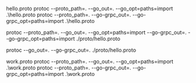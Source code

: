 hello.proto
protoc --proto_path=. --go_out=. --go_opt=paths=import .\hello.proto
protoc --proto_path=. --go-grpc_out=. --go-grpc_opt=paths=import .\hello.proto

protoc --proto_path=. --go_out=. --go_opt=paths=import --go-grpc_out=. --go-grpc_opt=paths=import ./proto/hello.proto

protoc --go_out=.  --go-grpc_out=. ./proto/hello.proto

work.proto
protoc --proto_path=. --go_out=. --go_opt=paths=import .\work.proto
protoc --proto_path=. --go-grpc_out=. --go-grpc_opt=paths=import .\work.proto